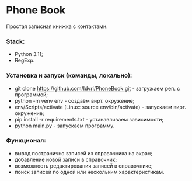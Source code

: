 # Phone Book
Простая записная книжка с контактами.

### Stack:
- Python 3.11;
- RegExp.

### Установка и запуск (команды, локально):
- git clone https://github.com/Idvri/PhoneBook.git - загружаем реп. с программой;
- python -m venv env - создаём вирт. окружение;
- env/Scripts/activate (Linux: source env/bin/activate) - запускаем вирт. окружение;
- pip install -r requirements.txt - устанавливаем зависимости;
- python main.py - запускаем программу.

### Функционал:
- вывод постранично записей из справочника на экран;
- добавление новой записи в справочник;
- возможность редактирования записей в справочнике;
- поиск записей по одной или нескольким характеристикам.
